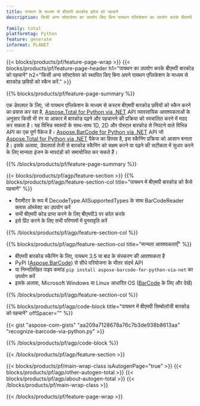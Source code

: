 ```yaml
---
title: पायथन के माध्यम से बीएमपी बारकोड इमेज को पहचानें
description: किसी अन्य सॉफ़्टवेयर का उपयोग किए बिना पायथन एप्लिकेशन का उपयोग करके बीएमपी सहजीवन बारकोड छवियों को स्कैन करें. 
 
family: total
platformtag: Python
feature: generate
informat: PLANET
---
```

{{< blocks/products/pf/feature-page-wrap >}}
{{< blocks/products/pf/feature-page-header h1="पायथन का उपयोग करके बीएमपी बारकोड को पहचानें" h2="किसी अन्य सॉफ़्टवेयर को स्थापित किए बिना अपने पायथन एप्लिकेशन के माध्यम से बारकोड छवियों को स्कैन करें." >}}

{{% blocks/products/pf/feature-page-summary %}}

एक डेवलपर के लिए, जो पायथन एप्लिकेशन के माध्यम से कस्टम बीएमपी बारकोड छवियों को स्कैन करने का प्रयास कर रहा है, [Aspose.Total for Python via .NET](https://products.aspose.com/total/python-net/) API व्यावसायिक आवश्यकताओं के अनुसार किसी भी रंग या आकार में बारकोड पढ़ने और पहचानने की प्रक्रिया को स्वचालित करने में मदद कर सकता है। यह विभिन्न स्वरूपों के साथ-साथ 1D, 2D और पोस्टल बारकोड से निपटने वाले विभिन्न API का एक पूर्ण पैकेज है। [Aspose.BarCode for Python via .NET](https://products.aspose.com/barcode/python-net/) API जो [Aspose.Total for Python via .NET](https://products.aspose.com/total/python-net/) पैकेज का हिस्सा है, इस स्कैनिंग प्रक्रिया को आसान बनाता है। इसके अलावा, डेवलपर्स तेजी से बारकोड स्कैनिंग को सक्षम करने या पढ़ने की सटीकता में सुधार करने के लिए मान्यता इंजन के मापदंडों को समायोजित कर सकते हैं।

{{% /blocks/products/pf/feature-page-summary %}}

{{< blocks/products/pf/agp/feature-section >}}
{{% blocks/products/pf/agp/feature-section-col title="पायथन में बीएमपी बारकोड को कैसे पहचानें" %}}

- पैरामीटर के रूप में DecodeType.AllSupportedTypes के साथ BarCodeReader क्लास ऑब्जेक्ट का उपयोग करें
- सभी बीएमपी कोड प्राप्त करने के लिए बीएमपी3 पर कॉल करके
- इसे प्रिंट करने के लिए सभी परिणामों में पुनरावृति करें

{{% /blocks/products/pf/agp/feature-section-col %}}

{{% blocks/products/pf/agp/feature-section-col title="मान्यता आवश्यकताएँ" %}}

- बीएमपी बारकोड स्कैनिंग के लिए, पायथन 3.5 या बाद के संस्करण की आवश्यकता है
- PyPI ([Aspose.BarCode](https://pypi.org/project/aspose-barcode-for-python-via-net/)) से सीधे परियोजना के भीतर संदर्भ API 
- या निम्नलिखित पाइप कमांड ```pip install aspose-barcode-for-python-via-net``` का उपयोग करें 
- इसके अलावा, Microsoft Windows या Linux आधारित OS ([BarCode](https://docs.aspose.com/barcode/python-net/system-requirements/) के लिए और देखें) 

{{% /blocks/products/pf/agp/feature-section-col %}}

{{% blocks/products/pf/agp/code-block title="पायथन में बीएमपी सिम्बोलॉजी बारकोड को पहचानें" offSpacer="" %}}

{{< gist "aspose-com-gists" "aa209a7128678a76c7b3de938b8613aa" "recognize-barcode-via-python.py" >}}

{{% /blocks/products/pf/agp/code-block %}}

{{< /blocks/products/pf/agp/feature-section >}}

{{< blocks/products/pf/main-wrap-class isAutogenPage="true" >}}
{{< blocks/products/pf/agp/other-autogen-total >}}
{{< blocks/products/pf/agp/about-autogen-total >}}
{{< /blocks/products/pf/main-wrap-class >}}

{{< /blocks/products/pf/feature-page-wrap >}}